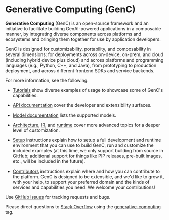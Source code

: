 # Generative Computing (GenC)

**Generative Computing** (GenC) is an open-source framework and an initiative
to facilitate building GenAI-powered applications in a composable manner, by
integrating diverse components across platforms and ecosystems and bringing them
together for use by application developers.

GenC is designed for customizability, portability, and composability in several
dimensions: for deployments across on-device, on-prem, and cloud (including
hybrid device plus cloud) and across platforms and programming languages (e.g.,
Python, C++, and Java), from prototyping to production deployment, and across
different frontend SDKs and service backends.

For more information, see the following:

*   [Tutorials](generative_computing/docs/tutorials/README.md) show diverse
    examples of usage to showcase some of GenC's capabilities.

*   [API documentation](generative_computing/docs/api.md) cover the developer
    and extensibility surfaces.

*   [Model documentation](generative_computing/docs/models.md) lists the
    supported models.

*   [Architecture](generative_computing/docs/architecture.md),
    [IR](generative_computing/docs/ir.md), and
    [runtime](generative_computing/docs/runtime.md) cover more advanced topics
    for a deeper level of customization.

*   [Setup](SETUP.md) instructions explain how to setup a full development
    and runtime environment that you can use to build GenC, run and customize
    the included examples (at this time, we only support building from source
    in GitHub; additional support for things like PIP releases, pre-built
    images, etc., will be included in the future).

*   [Contributors](CONTRIBUTING.md) instructions explain where and how you can
    contribute to the platform. GenC is designed to be extensible, and we'd
    like to grow it, with your help, to support your preferred domain and the
    kinds of services and capabilities you need. We welcome your contributions!

Use [GitHub issues](https://github.com/google/generative_computing/issues) for
tracking requests and bugs.

Please direct questions to [Stack Overflow](https://stackoverflow.com) using the
[generative-computing](https://stackoverflow.com/questions/tagged/generative-computing)
tag.
